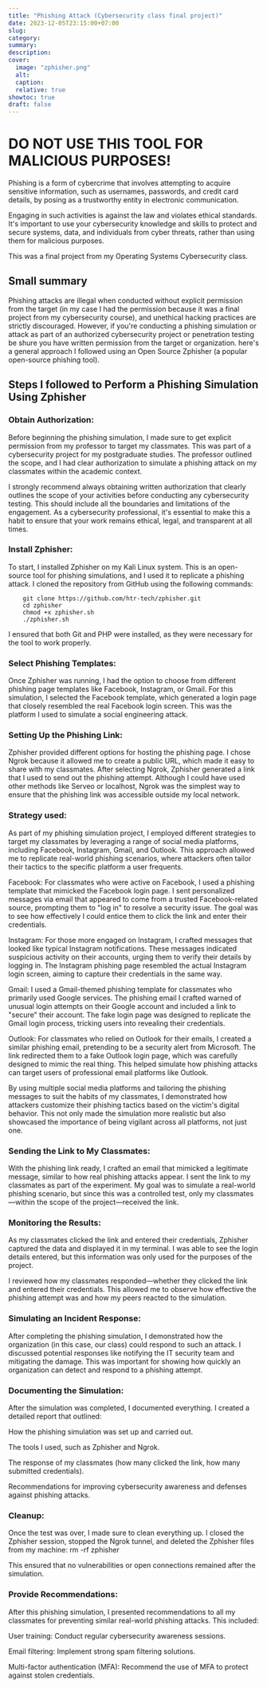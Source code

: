 ```yaml
---
title: "Phishing Attack (Cybersecurity class final project)"
date: 2023-12-05T23:15:00+07:00
slug: 
category: 
summary:
description: 
cover:
  image: "zphisher.png"
  alt:
  caption: 
  relative: true
showtoc: true
draft: false
---
```


# DO NOT USE THIS TOOL FOR MALICIOUS PURPOSES!

Phishing is a form of cybercrime that involves attempting to acquire sensitive information, such as usernames, passwords, and credit card details, by posing as a trustworthy entity in electronic communication.

Engaging in such activities is against the law and violates ethical standards. It's important to use your cybersecurity knowledge and skills to protect and secure systems, data, and individuals from cyber threats, rather than using them for malicious purposes.

This was a final project from my Operating Systems Cybersecurity class.

## Small summary
Phishing attacks are illegal when conducted without explicit permission from the target (in my case I had the permission because it was a final project from my cybersecurity course), and unethical hacking practices are strictly discouraged. However, if you're conducting a phishing simulation or attack as part of an authorized cybersecurity project or penetration testing be shure you have written permission from the target or organization. here's a general approach I followed using an Open Source Zphisher (a popular open-source phishing tool). 

## Steps I followed to Perform a Phishing Simulation Using Zphisher

### Obtain Authorization:

Before beginning the phishing simulation, I made sure to get explicit permission from my professor to target my classmates. This was part of a cybersecurity project for my postgraduate studies. The professor outlined the scope, and I had clear authorization to simulate a phishing attack on my classmates within the academic context.

I strongly recommend always obtaining written authorization that clearly outlines the scope of your activities before conducting any cybersecurity testing. This should include all the boundaries and limitations of the engagement. As a cybersecurity professional, it's essential to make this a habit to ensure that your work remains ethical, legal, and transparent at all times.
### Install Zphisher:

To start, I installed Zphisher on my Kali Linux system. This is an open-source tool for phishing simulations, and I used it to replicate a phishing attack. I cloned the repository from GitHub using the following commands:

        git clone https://github.com/htr-tech/zphisher.git
        cd zphisher
        chmod +x zphisher.sh
        ./zphisher.sh

I ensured that both Git and PHP were installed, as they were necessary for the tool to work properly.

### Select Phishing Templates:

Once Zphisher was running, I had the option to choose from different phishing page templates like Facebook, Instagram, or Gmail. For this simulation, I selected the Facebook template, which generated a login page that closely resembled the real Facebook login screen. This was the platform I used to simulate a social engineering attack.

### Setting Up the Phishing Link:

Zphisher provided different options for hosting the phishing page. I chose Ngrok because it allowed me to create a public URL, which made it easy to share with my classmates. After selecting Ngrok, Zphisher generated a link that I used to send out the phishing attempt.
Although I could have used other methods like Serveo or localhost, Ngrok was the simplest way to ensure that the phishing link was accessible outside my local network.

### Strategy used:

As part of my phishing simulation project, I employed different strategies to target my classmates by leveraging a range of social media platforms, including Facebook, Instagram, Gmail, and Outlook. This approach allowed me to replicate real-world phishing scenarios, where attackers often tailor their tactics to the specific platform a user frequents.

Facebook:
  For classmates who were active on Facebook, I used a phishing template that mimicked the Facebook login page. I sent personalized messages via email that appeared to come from a trusted Facebook-related source, prompting them to "log in" to resolve a security issue. The goal was to see how effectively I could entice them to click the link and enter their credentials.

Instagram:
  For those more engaged on Instagram, I crafted messages that looked like typical Instagram notifications. These messages indicated suspicious activity on their accounts, urging them to verify their details by logging in. The Instagram phishing page resembled the actual Instagram login screen, aiming to capture their credentials in the same way.

Gmail:
  I used a Gmail-themed phishing template for classmates who primarily used Google services. The phishing email I crafted warned of unusual login attempts on their Google account and included a link to "secure" their account. The fake login page was designed to replicate the Gmail login process, tricking users into revealing their credentials.

Outlook:
  For classmates who relied on Outlook for their emails, I created a similar phishing email, pretending to be a security alert from Microsoft. The link redirected them to a fake Outlook login page, which was carefully designed to mimic the real thing. This helped simulate how phishing attacks can target users of professional email platforms like Outlook.

By using multiple social media platforms and tailoring the phishing messages to suit the habits of my classmates, I demonstrated how attackers customize their phishing tactics based on the victim's digital behavior. This not only made the simulation more realistic but also showcased the importance of being vigilant across all platforms, not just one.

### Sending the Link to My Classmates:

With the phishing link ready, I crafted an email that mimicked a legitimate message, similar to how real phishing attacks appear. I sent the link to my classmates as part of the experiment. My goal was to simulate a real-world phishing scenario, but since this was a controlled test, only my classmates—within the scope of the project—received the link.
### Monitoring the Results:

As my classmates clicked the link and entered their credentials, Zphisher captured the data and displayed it in my terminal. I was able to see the login details entered, but this information was only used for the purposes of the project.

I reviewed how my classmates responded—whether they clicked the link and entered their credentials. This allowed me to observe how effective the phishing attempt was and how my peers reacted to the simulation.
### Simulating an Incident Response:

After completing the phishing simulation, I demonstrated how the organization (in this case, our class) could respond to such an attack. I discussed potential responses like notifying the IT security team and mitigating the damage. This was important for showing how quickly an organization can detect and respond to a phishing attempt.

### Documenting the Simulation:

After the simulation was completed, I documented everything. I created a detailed report that outlined:

How the phishing simulation was set up and carried out.

The tools I used, such as Zphisher and Ngrok.

The response of my classmates (how many clicked the link, how many submitted credentials).

Recommendations for improving cybersecurity awareness and defenses against phishing attacks.

### Cleanup:

Once the test was over, I made sure to clean everything up. I closed the Zphisher session, stopped the Ngrok tunnel, and deleted the Zphisher files from my machine:
        rm -rf zphisher

This ensured that no vulnerabilities or open connections remained after the simulation.
### Provide Recommendations:

After this phishing simulation, I presented recommendations to all my classmates for preventing similar real-world phishing attacks. This included:

User training: Conduct regular cybersecurity awareness sessions.

Email filtering: Implement strong spam filtering solutions.

Multi-factor authentication (MFA): Recommend the use of MFA to protect against stolen credentials.


